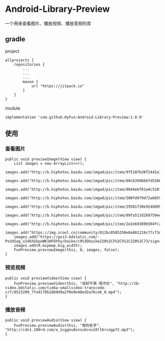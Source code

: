 # Android-Library-Preview

一个用来查看图片、播放视频、播放音频的库

## gradle

project

    allprojects {
        repositories {
            ...
            ...
            ...
            maven {
                url "https://jitpack.io"
            }
        }
    }
    
    
module

    implementation 'com.github.HyFun:Android-Library-Preview:1.0.0'
    
## 使用

### 查看图片

    public void previewImage(View view) {
        List images = new ArrayList<>();
        images.add("http://b.hiphotos.baidu.com/imgad/pic/item/9f510fb30f2442a750999faed943ad4bd1130221.jpg");
        images.add("http://b.hiphotos.baidu.com/imgad/pic/item/80cb39dbb6fd5266ac09511fa318972bd407369e.jpg");
        images.add("http://b.hiphotos.baidu.com/imgad/pic/item/8644ebf81a4c510f372b80116859252dd52aa5ca.jpg");
        images.add("http://b.hiphotos.baidu.com/imgad/pic/item/500fd9f9d72a6059d4ff83112034349b023bbaca.jpg");
        images.add("http://b.hiphotos.baidu.com/imgad/pic/item/29381f30e924b89914e91b3366061d950b7bf6e0.jpg");
        images.add("http://b.hiphotos.baidu.com/imgad/pic/item/09fa513d269759eee9c702c0bafb43166d22df22.jpg");
        images.add("http://b.hiphotos.baidu.com/imgad/pic/item/2e2eb9389b504fc2f3b1d20eeddde71191ef6dca.jpg");
        images.add("https://img.zcool.cn/community/012bc0585250e8a801219c77cf3db4.jpg@1280w_1l_0o_100sh.jpg");
        images.add("https://gss3.bdstatic.com/-Po3dSag_xI4khGkpoWK1HF6hhy/baike/c0%3Dbaike220%2C5%2C5%2C220%2C73/sign=e2b9f9478013632701e0ca61f0e6cb89/8644ebf81a4c510f2a9f87816a59252dd52aa5d6.jpg");
        images.add(R.mipmap.big_width);
        FunPreview.previewImage(this, 0, images, false);
    }
    
    
### 预览视频

    public void previewVideo(View view) {
        FunPreview.previewVideo(this, "说好不哭-周杰伦", "http://tb-video.bdstatic.com/tieba-smallvideo-transcode-crf/8523209_7fa9170b2db9d9a2f0e9e48ed2a76ce6_0.mp4");
    }
    
    
### 播放音频

    public void previewAudio(View view) {
        FunPreview.previewAudio(this, "我的名字", "http://cdn1.100rd.com/o_1cggnu8insukcnu18lt6rcegpf2.mp3");
    }

